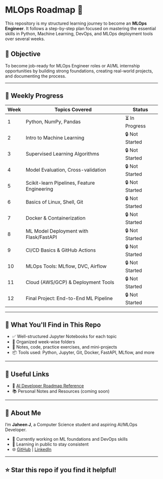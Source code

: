 # MLOps Roadmap 🚀

This repository is my structured learning journey to become an **MLOps Engineer**. It follows a step-by-step plan focused on mastering the essential skills in Python, Machine Learning, DevOps, and MLOps deployment tools over several weeks.

## 📌 Objective
To become job-ready for MLOps Engineer roles or AI/ML internship opportunities by building strong foundations, creating real-world projects, and documenting the process.

---

## 📅 Weekly Progress

| Week | Topics Covered                                | Status     |
|------|-----------------------------------------------|------------|
| 1    | Python, NumPy, Pandas                         | ⏳ In Progress |
| 2    | Intro to Machine Learning                     | 🔒 Not Started |
| 3    | Supervised Learning Algorithms                | 🔒 Not Started |
| 4    | Model Evaluation, Cross-validation            | 🔒 Not Started |
| 5    | Scikit-learn Pipelines, Feature Engineering   | 🔒 Not Started |
| 6    | Basics of Linux, Shell, Git                   | 🔒 Not Started |
| 7    | Docker & Containerization                     | 🔒 Not Started |
| 8    | ML Model Deployment with Flask/FastAPI        | 🔒 Not Started |
| 9    | CI/CD Basics & GitHub Actions                 | 🔒 Not Started |
| 10   | MLOps Tools: MLflow, DVC, Airflow             | 🔒 Not Started |
| 11   | Cloud (AWS/GCP) & Deployment Tools            | 🔒 Not Started |
| 12   | Final Project: End-to-End ML Pipeline         | 🔒 Not Started |

---

## 🧠 What You'll Find in This Repo

- ✅ Well-structured Jupyter Notebooks for each topic
- 📁 Organized week-wise folders
- 📝 Notes, code, practice exercises, and mini-projects
- 📦 Tools used: Python, Jupyter, Git, Docker, FastAPI, MLflow, and more

---

## 🔗 Useful Links

- 📄 [AI Developer Roadmap Reference](https://roadmap.sh/ai-engineer)
- 📚 Personal Notes and Resources (coming soon)

---

## 🙋 About Me

I’m **Jaheen J**, a Computer Science student and aspiring AI/MLOps Developer.  
- 🔭 Currently working on ML foundations and DevOps skills  
- 🧠 Learning in public to stay consistent  
- 🌐 [GitHub](https://github.com/Jaheen27) | [LinkedIn](https://www.linkedin.com/in/jaheen-j-2311912b4/)

---

## ⭐️ Star this repo if you find it helpful!

